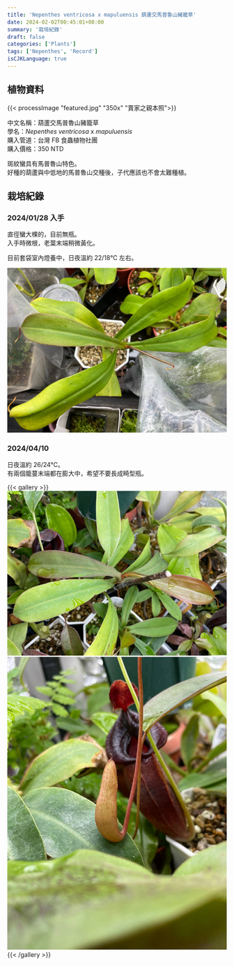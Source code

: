 ```yaml
---
title: 'Nepenthes ventricosa x mapuluensis 葫蘆交馬普魯山豬籠草'
date: 2024-02-02T00:45:01+08:00
summary: '栽培紀錄'
draft: false
categories: ['Plants']
tags: ['Nepenthes', 'Record']
isCJKLanguage: true
---
```


## 植物資料

{{< processImage "featured.jpg" "350x" "賣家之親本照">}}

中文名稱：葫蘆交馬普魯山豬籠草  
學名：*Nepenthes ventricosa* x *mapuluensis*  
購入管道：台灣 FB 食蟲植物社團  
購入價格：350 NTD  

斑紋蠻具有馬普魯山特色。  
好種的葫蘆與中低地的馬普魯山交種後，子代應該也不會太難種植。  

## 栽培紀錄

### 2024/01/28 入手

直徑蠻大棵的，目前無瓶。  
入手時微根，老葉末端稍微黃化。  

目前套袋室內燈養中，日夜溫約 22/18℃ 左右。  

![2024-01-28](./images/2024-01-28.jpg)

### 2024/04/10

日夜溫約 26/24℃。  
有兩個籠蔓末端都在膨大中，希望不要長成畸型瓶。  

{{< gallery >}}
  <img src="./images/2024-04-10(1).jpg" class="grid-w55">
  <img src="./images/2024-04-10(2).jpg" class="grid-w45">
{{< /gallery >}}
